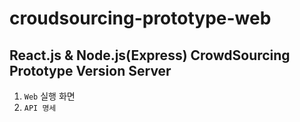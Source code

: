 # croudsourcing-prototype-web
React.js & Node.js(Express) CrowdSourcing Prototype Version Server
---
1. `Web` 실행 화면
2. `API 명세`
